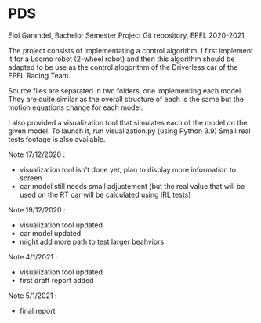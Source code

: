 # PDS
Eloi Garandel, Bachelor Semester Project Git repository, EPFL 2020-2021

The project consists of implementating a control algorithm. I first implement it for a Loomo robot (2-wheel robot)
and then this algorithm should be adapted to be use as the control alogorithm of the Driverless car of the EPFL Racing Team.

Source files are separated in two folders, one implementing each model. They are quite similar as the overall structure of each is the same but the motion equations change for each model.

I also provided a visualization tool that simulates each of the model on the given model.
To launch it, run visualization.py (using Python 3.9)
Small real tests footage is also available.

Note 17/12/2020 :
- visualization tool isn't done yet, plan to display more information to screen
- car model still needs small adjustement (but the real value that will be used on the RT car will be calculated using IRL tests)

Note 19/12/2020 :
- visualization tool updated
- car model updated
- might add more path to test larger beahviors

Note 4/1/2021 :
- visualization tool updated
- first draft report added

Note 5/1/2021 :
- final report 
